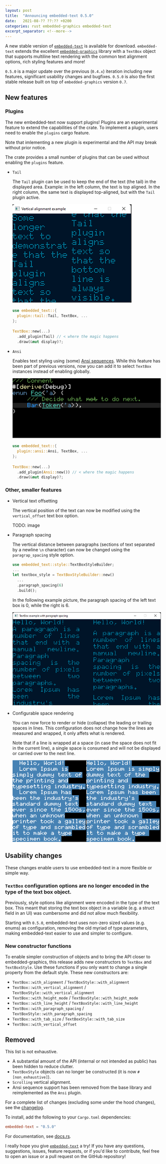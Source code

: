 ```yaml
---
layout: post
title:  "Announcing embedded-text 0.5.0"
date:   2021-08-?? ??:?? +0200
categories: rust embedded-graphics embedded-text
excerpt_separator: <!--more-->
---
```


A new stable version of [`embedded-text`] is available for download. `embedded-text` extends the
excellent [`embedded-graphics`] library with a `TextBox` object that supports multiline text
rendering with the common text alignment options, rich styling features and more!

`0.5.0` is a major update over the previous (`0.4.x`) iteration including new features, significant
usability changes and bugfixes. `0.5.0` is also the first stable release built on top of
`embedded-graphics` version `0.7`.

## New features

### Plugins

The new embedded-text now support plugins! Plugins are an experimental feature to extend the 
capabilities of the crate. To implement a plugin, users need to enable the `plugins` cargo feature.

Note that imlementing a new plugin is experimental and the API may break without prior notice.

The crate provides a small number of plugins that can be used without enabling the `plugins`
feature.

 * `Tail`

    The `Tail` plugin can be used to keep the end of the text (the tail) in the displayed area.
    Example: in the left column, the text is top aligned. In the right column, the same text is
    displayed top-aligned, but with the `Tail` plugin active.

    ![Image showing the Tail plugin in action](/assets/0.5.0/tail.png)

    ```rust
    use embedded_text::{
      plugin::tail::Tail, TextBox, ...
    };

    TextBox::new(...)
      .add_plugin(Tail) // < where the magic happens
      .draw(&mut display)?;
    ```

 * `Ansi`

    Enables text styling using (some) [Ansi sequences]. While this feature has been part of previous
    versions, now you can add it to select `TextBox` instances instead of enabling globally.

    ![Ansi sequence demo showcasing advanced styling](/assets/colored_text.png)

    ```rust
    use embedded_text::{
      plugin::ansi::Ansi, TextBox, ...
    };
    
    TextBox::new(...)
      .add_plugin(Ansi::new()) // < where the magic happens
      .draw(&mut display)?;
    ```

[Ansi sequences]: https://en.wikipedia.org/wiki/ANSI_escape_code

### Other, smaller features

 * Vertical text offsetting

   The vertical position of the text can now be modified using the `vertical_offset` text box option.

   TODO: image

 * Paragraph spacing

    The vertical distance between paragraphs (sections of text separated by a newline `\n` character)
    can now be changed using the `paragrap_spacing` style option.

    ```rust
    use embedded_text::style::TextBoxStyleBuilder;
    ...
    let textbox_style = TextBoxStyleBuilder::new()
      ...
      .paragraph_spacing(6)
      .build();
    ```

    In the following example picture, the paragraph spacing of the left text box is 0, while the
    right is 6.

    ![Two columns of text with different paragraph spacing](/assets/0.5.0/paragraph_spacing.png)

 * Configurable space rendering

    You can now force to render or hide (collapse) the leading or trailing spaces in lines. This
    configuration does not change how the lines are measured and wrapped, it only affets what is
    rendered.

    Note that if a line is wrapped at a space (in case the space does not fit in the current line),
    a single space is consumed and will not be displayed or carried over to the next line.

    ![One column of text that renders leading spaces, and one column that renders trailing spaces](/assets/0.5.0/whitespace_control.png)

## Usability changes

These changes enable users to use embedded-text in a more flexible or simple way.

### `TextBox` configuration options are no longer encoded in the type of the text box object.

Previously, style options like alignment were encoded in the type of the text box. This meant that
storing the text box object in a variable (e.g. a struct field in an UI) was cumbersome and did not
allow much flexibility.

Starting with `0.5.0`, embedded-text uses non-zero sized values (e.g. enums) as configuration,
removing the old myriad of type parameters, making embedded-text easier to use and simpler to
configure.

### New constructor functions

To enable simpler construction of objects and to bring the API closer to embedded-graphics, this
release adds new constructors to `TextBox` and `TextBoxStyle`. Use these functions if you only
want to change a single property from the default style. These new constructors are:

 * `TextBox::with_alignment` / `TextBoxStyle::with_alignment`
 * `TextBox::with_vertical_alignment` / `TextBoxStyle::with_vertical_alignment`
 * `TextBox::with_height_mode` / `TextBoxStyle::with_height_mode`
 * `TextBox::with_line_height` / `TextBoxStyle::with_line_height`
 * `TextBox::with_paragraph_spacing` / `TextBoxStyle::with_paragraph_spacing`
 * `TextBox::with_tab_size` / `TextBoxStyle::with_tab_size`
 * `TextBox::with_vertical_offset`

## Removed 

This list is not exhaustive.

 *  A substantial amount of the API (internal or not intended as public) has been hidden to reduce
    clutter.
 * `TextBoxStyle` objects can no longer be constructed (it is now `#[non_exhaustive]`).
 * `Scrolling` vertical alignment.
 * Ansi sequence support has been removed from the base library and reimplemented as the `Ansi`
   plugin.

For a complete list of changes (excluding some under the hood changes), see the [changelog].

To install, add the following to your `Cargo.toml` dependencies:

```toml
embedded-text = "0.5.0"
```

For documentation, see [docs.rs].

I really hope you give [`embedded-text`] a try! If you have any questions, suggestions, issues,
feature requests, or if you'd like to contribute, feel free to open an issue or a pull request on
the GitHub repository!

[`embedded-text`]: https://github.com/embedded-graphics/embedded-text
[`embedded-graphics`]: https://github.com/embedded-graphics/embedded-graphics
[docs.rs]: https://docs.rs/embedded-text/0.5.0/embedded_text/
[changelog]: https://github.com/embedded-graphics/embedded-text/blob/v0.5.0/CHANGELOG.md
[ansi-docs]: https://docs.rs/embedded-text/0.5.0/embedded_text/style/index.html
